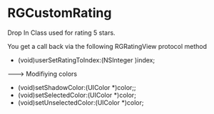 RGCustomRating
==============

Drop In Class used for rating 5 stars.

You get a call back via the following RGRatingView protocol method
- (void)userSetRatingToIndex:(NSInteger )index;

---> Modifiying colors
- (void)setShadowColor:(UIColor *)color;;
- (void)setSelectedColor:(UIColor *)color;
- (void)setUnselectedColor:(UIColor *)color;
